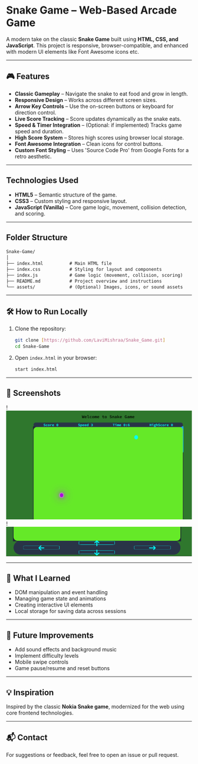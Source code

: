 
#  Snake Game – Web-Based Arcade Game

A modern take on the classic **Snake Game** built using **HTML, CSS, and JavaScript**. This project is responsive, browser-compatible, and enhanced with modern UI elements like Font Awesome icons etc.

---

## 🎮 Features

- **Classic Gameplay** – Navigate the snake to eat food and grow in length.
- **Responsive Design** – Works across different screen sizes.
- **Arrow Key Controls** – Use the on-screen buttons or keyboard for direction control.
- **Live Score Tracking** – Score updates dynamically as the snake eats.
- **Speed & Timer Integration** – (Optional: if implemented) Tracks game speed and duration.
- **High Score System** – Stores high scores using browser local storage.
- **Font Awesome Integration** – Clean icons for control buttons.
- **Custom Font Styling** – Uses 'Source Code Pro' from Google Fonts for a retro aesthetic.

---

##  Technologies Used

- **HTML5** – Semantic structure of the game.
- **CSS3** – Custom styling and responsive layout.
- **JavaScript (Vanilla)** – Core game logic, movement, collision detection, and scoring.

---

##  Folder Structure

```
Snake-Game/
│
├── index.html          # Main HTML file
├── index.css           # Styling for layout and components
├── index.js            # Game logic (movement, collision, scoring)
├── README.md           # Project overview and instructions
└── assets/             # (Optional) Images, icons, or sound assets
```

---

## 🛠️ How to Run Locally

1. Clone the repository:
   ```bash
   git clone [https://github.com/LaviMishraa/Snake_Game.git]
   cd Snake-Game
   ```

2. Open `index.html` in your browser:
   ```bash
   start index.html
   ```

---

## 📸 Screenshots

!![alt text](image.png)
!![alt text](image-1.png)

---

## 🧠 What I Learned

- DOM manipulation and event handling
- Managing game state and animations
- Creating interactive UI elements
- Local storage for saving data across sessions

---

## 📌 Future Improvements

- Add sound effects and background music  
- Implement difficulty levels  
- Mobile swipe controls  
- Game pause/resume and reset buttons

---

## 💡 Inspiration

Inspired by the classic **Nokia Snake game**, modernized for the web using core frontend technologies.

---

## 📬 Contact

For suggestions or feedback, feel free to open an issue or pull request.
